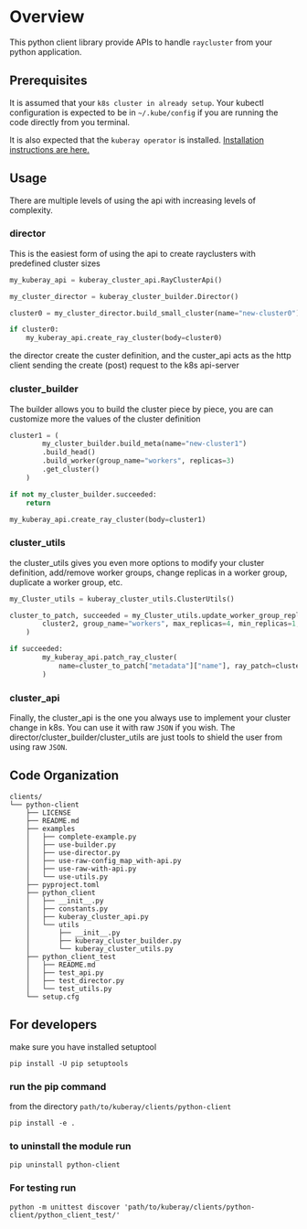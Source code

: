 # Overview

This python client library provide APIs to handle `raycluster` from your python application.

## Prerequisites

It is assumed that your `k8s cluster in already setup`. Your kubectl configuration is expected to be in  `~/.kube/config` if you are running the code directly from you terminal.

It is also expected that the `kuberay operator` is installed. [Installation instructions are here.](https://github.com/ray-project/kuberay#quick-start)

## Usage

There are multiple levels of using the api with increasing levels of complexity.

### director

This is the easiest form of using the api to create rayclusters with predefined cluster sizes

```python
my_kuberay_api = kuberay_cluster_api.RayClusterApi()

my_cluster_director = kuberay_cluster_builder.Director()

cluster0 = my_cluster_director.build_small_cluster(name="new-cluster0")

if cluster0:
    my_kuberay_api.create_ray_cluster(body=cluster0)
```

the director create the custer definition, and the custer_api acts as the http client sending the create (post) request to the k8s api-server

### cluster_builder

The builder allows you to build the cluster piece by piece, you are can customize more the values of the cluster definition

```python
cluster1 = (
        my_cluster_builder.build_meta(name="new-cluster1")
        .build_head()
        .build_worker(group_name="workers", replicas=3)
        .get_cluster()
    )

if not my_cluster_builder.succeeded:
    return

my_kuberay_api.create_ray_cluster(body=cluster1)
```

### cluster_utils

the cluster_utils gives you even more options to modify your cluster definition, add/remove worker groups, change replicas in a worker group, duplicate a worker group, etc.

```python
my_Cluster_utils = kuberay_cluster_utils.ClusterUtils()

cluster_to_patch, succeeded = my_Cluster_utils.update_worker_group_replicas(
        cluster2, group_name="workers", max_replicas=4, min_replicas=1, replicas=2
    )

if succeeded:
        my_kuberay_api.patch_ray_cluster(
            name=cluster_to_patch["metadata"]["name"], ray_patch=cluster_to_patch
        )
```

### cluster_api

Finally, the cluster_api is the one you always use to implement your cluster change in k8s. You can use it with raw `JSON` if you wish. The director/cluster_builder/cluster_utils are just tools to shield the user from using raw `JSON`.

## Code Organization

```text
clients/
└── python-client
    ├── LICENSE
    ├── README.md
    ├── examples
    │   ├── complete-example.py
    │   ├── use-builder.py
    │   ├── use-director.py
    │   ├── use-raw-config_map_with-api.py
    │   ├── use-raw-with-api.py
    │   └── use-utils.py
    ├── pyproject.toml
    ├── python_client
    │   ├── __init__.py
    │   ├── constants.py
    │   ├── kuberay_cluster_api.py
    │   └── utils
    │       ├── __init__.py
    │       ├── kuberay_cluster_builder.py
    │       └── kuberay_cluster_utils.py
    ├── python_client_test
    │   ├── README.md
    │   ├── test_api.py
    │   ├── test_director.py
    │   └── test_utils.py
    └── setup.cfg
```

## For developers

make sure you have installed setuptool

`pip install -U pip setuptools`

### run the pip command

from the directory `path/to/kuberay/clients/python-client`

`pip install -e .`

### to uninstall the module run

`pip uninstall python-client`

### For testing run

 `python -m unittest discover 'path/to/kuberay/clients/python-client/python_client_test/'`
